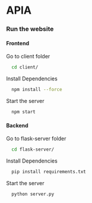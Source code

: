 # APIA

### Run the website

#### Frontend
Go to client folder

```bash
  cd client/
```
Install Dependencies

```bash
  npm install --force
```

Start the server

```bash
  npm start
```
#### Backend
Go to flask-server folder

```bash
  cd flask-server/
```
Install Dependencies

```bash
  pip install requirements.txt
```

Start the server

```bash
  python server.py
```
